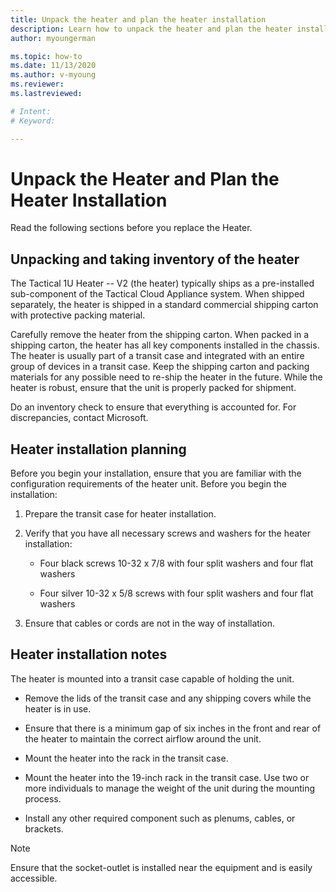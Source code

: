 ```yaml
---
title: Unpack the heater and plan the heater installation
description: Learn how to unpack the heater and plan the heater installation
author: myoungerman

ms.topic: how-to
ms.date: 11/13/2020
ms.author: v-myoung
ms.reviewer: 
ms.lastreviewed: 

# Intent: 
# Keyword: 

---
```


# Unpack the Heater and Plan the Heater Installation

Read the following sections before you replace the Heater.

## Unpacking and taking inventory of the heater

The Tactical 1U Heater -- V2 (the heater) typically ships as a
pre-installed sub-component of the Tactical Cloud Appliance system.
When shipped separately, the heater is shipped in a standard
commercial shipping carton with protective packing material.

Carefully remove the heater from the shipping carton. When packed in a
shipping carton, the heater has all key components installed in the
chassis. The heater is usually part of a transit case and integrated
with an entire group of devices in a transit case. Keep the shipping
carton and packing materials for any possible need to re-ship the
heater in the future. While the heater is robust, ensure that the unit
is properly packed for shipment.

Do an inventory check to ensure that everything is accounted for. For
discrepancies, contact Microsoft.

## Heater installation planning

Before you begin your installation, ensure that you are familiar with
the configuration requirements of the heater unit. Before you begin
the installation:

1.  Prepare the transit case for heater installation.

2.  Verify that you have all necessary screws and washers for the heater
    installation:

    -   Four black screws 10-32 x 7/8 with four split washers and four
        flat washers

    -   Four silver 10-32 x 5/8 screws with four split washers and four
        flat washers

3.  Ensure that cables or cords are not in the way of installation.

## Heater installation notes

The heater is mounted into a transit case capable of holding the unit.

-   Remove the lids of the transit case and any shipping covers while
    the heater is in use.

-   Ensure that there is a minimum gap of six inches in the front and
    rear of the heater to maintain the correct airflow around the unit.

-   Mount the heater into the rack in the transit case.

-   Mount the heater into the 19-inch rack in the transit case. Use two
    or more individuals to manage the weight of the unit during the
    mounting process.

-   Install any other required component such as plenums, cables, or
    brackets.

> [!NOTE]
> Ensure that the socket-outlet is installed near the
equipment and is easily accessible.

